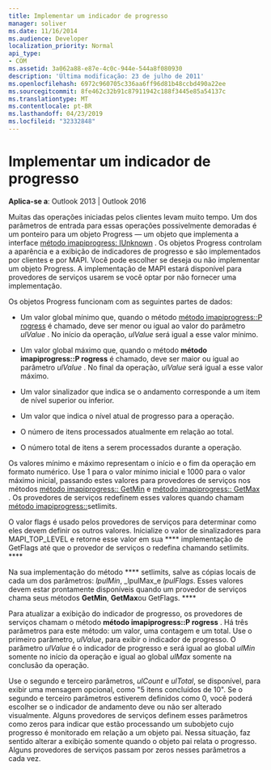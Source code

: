 ```yaml
---
title: Implementar um indicador de progresso
manager: soliver
ms.date: 11/16/2014
ms.audience: Developer
localization_priority: Normal
api_type:
- COM
ms.assetid: 3a062a88-e87e-4c0c-944e-544a8f080930
description: 'Última modificação: 23 de julho de 2011'
ms.openlocfilehash: 6972c960705c336aa6ff96d81b48ccbd490a22ee
ms.sourcegitcommit: 8fe462c32b91c87911942c188f3445e85a54137c
ms.translationtype: MT
ms.contentlocale: pt-BR
ms.lasthandoff: 04/23/2019
ms.locfileid: "32332848"
---
```

# <a name="implementing-a-progress-indicator"></a>Implementar um indicador de progresso

  
  
**Aplica-se a**: Outlook 2013 | Outlook 2016 
  
Muitas das operações iniciadas pelos clientes levam muito tempo. Um dos parâmetros de entrada para essas operações possivelmente demoradas é um ponteiro para um objeto Progress — um objeto que implementa a interface [método imapiprogress: IUnknown](imapiprogressiunknown.md) . Os objetos Progress controlam a aparência e a exibição de indicadores de progresso e são implementados por clientes e por MAPI. Você pode escolher se deseja ou não implementar um objeto Progress. A implementação de MAPI estará disponível para provedores de serviços usarem se você optar por não fornecer uma implementação. 
  
Os objetos Progress funcionam com as seguintes partes de dados:
  
- Um valor global mínimo que, quando o método [método imapiprogress::P rogress](imapiprogress-progress.md) é chamado, deve ser menor ou igual ao valor do parâmetro _ulValue_ . No início da operação, _ulValue_ será igual a esse valor mínimo. 
    
- Um valor global máximo que, quando o método **método imapiprogress::P rogress** é chamado, deve ser maior ou igual ao parâmetro _ulValue_ . No final da operação, _ulValue_ será igual a esse valor máximo. 
    
- Um valor sinalizador que indica se o andamento corresponde a um item de nível superior ou inferior.
    
- Um valor que indica o nível atual de progresso para a operação.
    
- O número de itens processados atualmente em relação ao total.
    
- O número total de itens a serem processados durante a operação.
    
Os valores mínimo e máximo representam o início e o fim da operação em formato numérico. Use 1 para o valor mínimo inicial e 1000 para o valor máximo inicial, passando estes valores para provedores de serviços nos métodos [método imapiprogress:: GetMin](imapiprogress-getmin.md) e [método imapiprogress:: GetMax](imapiprogress-getmax.md) . Os provedores de serviços redefinem esses valores quando chamam [método imapiprogress::](imapiprogress-setlimits.md)setlimits. 
  
O valor flags é usado pelos provedores de serviços para determinar como eles devem definir os outros valores. Inicialize o valor de sinalizadores para MAPI_TOP_LEVEL e retorne esse valor em sua **** implementação de GetFlags até que o provedor de serviços o redefina chamando setlimits. **** 
  
Na sua implementação do método **** setlimits, salve as cópias locais de cada um dos parâmetros: _lpulMin_, _lpulMax_e _lpulFlags_. Esses valores devem estar prontamente disponíveis quando um provedor de serviços chama seus métodos **GetMin**, **GetMax**ou GetFlags. **** 
  
Para atualizar a exibição do indicador de progresso, os provedores de serviços chamam o método **método imapiprogress::P rogress** . Há três parâmetros para este método: um valor, uma contagem e um total. Use o primeiro parâmetro, _ulValue_, para exibir o indicador de progresso. O parâmetro _ulValue_ é o indicador de progresso e será igual ao global _ulMin_ somente no início da operação e igual ao global _ulMax_ somente na conclusão da operação. 
  
Use o segundo e terceiro parâmetros, _ulCount_ e _ulTotal_, se disponível, para exibir uma mensagem opcional, como "5 itens concluídos de 10". Se o segundo e terceiro parâmetros estiverem definidos como 0, você poderá escolher se o indicador de andamento deve ou não ser alterado visualmente. Alguns provedores de serviços definem esses parâmetros como zeros para indicar que estão processando um subobjeto cujo progresso é monitorado em relação a um objeto pai. Nessa situação, faz sentido alterar a exibição somente quando o objeto pai relata o progresso. Alguns provedores de serviços passam por zeros nesses parâmetros a cada vez. 
  

